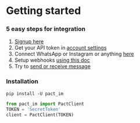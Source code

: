 # Getting started

### 5 easy steps for integration

1. [Signup here](https://app.pact.im/signup)
1. Get your API token in [account settings](https://app.pact.im/account)
1. Connect WhatsApp or Instagram or anything [here](https://app.pact.im/project_settings)
1. Setup webhooks [using this doc](https://pact-im.github.io/api-doc/#webhooks)
1. Try to [send or receive message](https://pact-im.github.io/api-doc/#conversations)

### Installation

```shell
pip install -U pact_im
```

```python
from pact_im import PactClient
TOKEN = 'SecretToken'
client = PactClient(TOKEN)
```